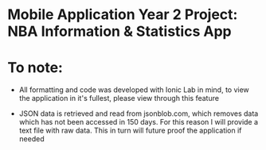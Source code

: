 # Mobile Application Year 2 Project: NBA Information &amp; Statistics App 



# To note: 

- All formatting and code was developed with Ionic Lab in mind, to view the application in it's fullest, please view through this feature

- JSON data is retrieved and read from jsonblob.com, which removes data which has not been accessed in 150 days. For this reason I will provide a text file 
with raw data. This in turn will future proof the application if needed
